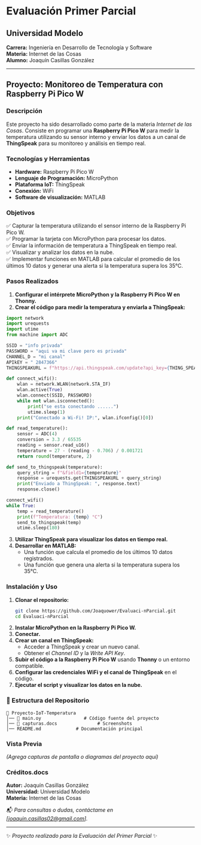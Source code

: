 # Evaluación Primer Parcial

## Universidad Modelo  
**Carrera:** Ingeniería en Desarrollo de Tecnología y Software  
**Materia:** Internet de las Cosas  
**Alumno:** Joaquín Casillas González  

---

##  Proyecto: Monitoreo de Temperatura con Raspberry Pi Pico W

###  Descripción
Este proyecto ha sido desarrollado como parte de la materia *Internet de las Cosas*. Consiste en programar una **Raspberry Pi Pico W** para medir la temperatura utilizando su sensor interno y enviar los datos a un canal de **ThingSpeak** para su monitoreo y análisis en tiempo real.

### Tecnologías y Herramientas
- **Hardware:** Raspberry Pi Pico W
- **Lenguaje de Programación:** MicroPython
- **Plataforma IoT:** ThingSpeak
- **Conexión:** WiFi
- **Software de visualización:** MATLAB

###  Objetivos
✅ Capturar la temperatura utilizando el sensor interno de la Raspberry Pi Pico W.  
✅ Programar la tarjeta con MicroPython para procesar los datos.  
✅ Enviar la información de temperatura a ThingSpeak en tiempo real.  
✅ Visualizar y analizar los datos en la nube.  
✅ Implementar funciones en MATLAB para calcular el promedio de los últimos 10 datos y generar una alerta si la temperatura supera los 35°C.

###  Pasos Realizados
1. **Configurar el intérprete MicroPython y la Raspberry Pi Pico W en Thonny.**
2. **Crear el código para medir la temperatura y enviarla a ThingSpeak:**

```python
import network
import urequests
import utime
from machine import ADC

SSID = "info privada"
PASSWORD = "aqui va mi clave pero es privada"
CHANNEL_D = "mi canal"
APIkEY = " 2847366"
THINGSPEAKURL = f"https://api.thingspeak.com/update?api_key={THING_SPEAK_API_KEY}"

def connect_wifi():
    wlan = network.WLAN(network.STA_IF)
    wlan.active(True)
    wlan.connect(SSID, PASSWORD)
    while not wlan.isconnected():
        print("se esta conectando ......")
        utime.sleep(1)
    print("Conectado a Wi-Fi! IP:", wlan.ifconfig()[0])

def read_temperature():
    sensor = ADC(4) 
    conversion = 3.3 / 65535  
    reading = sensor.read_u16()
    temperature = 27 - (reading - 0.706) / 0.001721 
    return round(temperature, 2)

def send_to_thingspeak(temperature):
    query_string = f"&field1={temperature}"
    response = urequests.get(THINGSPEAKURL + query_string)
    print("Enviado a ThingSpeak: ", response.text)
    response.close()

connect_wifi()
while True:
    temp = read_temperature()
    print(f"Temperatura: {temp} °C")
    send_to_thingspeak(temp)
    utime.sleep(180)  
```

3. **Utilizar ThingSpeak para visualizar los datos en tiempo real.**
4. **Desarrollar en MATLAB:**
   - Una función que calcula el promedio de los últimos 10 datos registrados.
   - Una función que genera una alerta si la temperatura supera los 35°C.

###  Instalación y Uso
1. **Clonar el repositorio:**  
   ```bash
   git clone https://github.com/Joaquower/Evaluaci-nParcial.git
   cd Evaluaci-nParcial
   ```
2. **Instalar MicroPython en la Raspberry Pi Pico W.**
3. **Conectar.**
4. **Crear un canal en ThingSpeak:**  
   - Acceder a ThingSpeak y crear un nuevo canal.
   - Obtener el *Channel ID* y la *Write API Key*.
5. **Subir el código a la Raspberry Pi Pico W** usando **Thonny** o un entorno compatible.
6. **Configurar las credenciales WiFi y el canal de ThingSpeak** en el código.
7. **Ejecutar el script y visualizar los datos en la nube.**

### 📂 Estructura del Repositorio
```
📂 Proyecto-IoT-Temperatura
│── 📁 main.oy                # Código fuente del proyecto
│── 📁 capturas.docs               # Screenshots
│── README.md             # Documentación principal
```

###  Vista Previa
*(Agrega capturas de pantalla o diagramas del proyecto aquí)*

###  Créditos.docs
**Autor:** Joaquín Casillas González  
**Universidad:** Universidad Modelo  
**Materia:** Internet de las Cosas  

📬 *Para consultas o dudas, contáctame en [joaquin.casillas02@gmail.com].*

---
✨ *Proyecto realizado para la Evaluación del Primer Parcial* ✨
